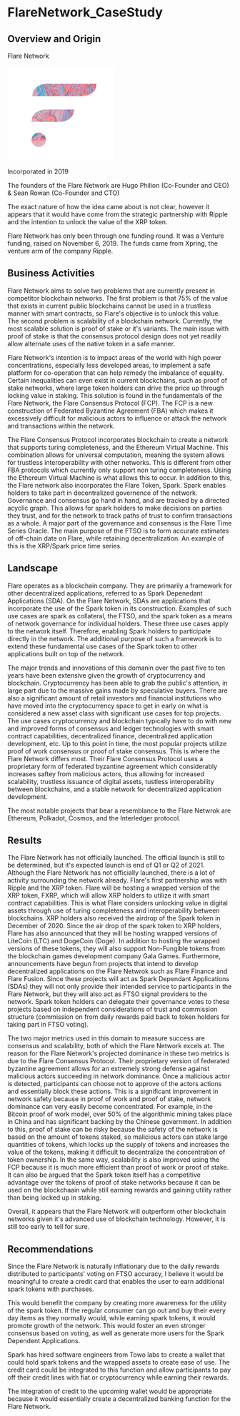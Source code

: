 # FlareNetwork_CaseStudy

## Overview and Origin

Flare Network

![Flare](flr.jpg)

Incorporated in 2019

The founders of the Flare Network are Hugo Philion (Co-Founder and CEO) & Sean Rowan (Co-Founder and CTO)

The exact nature of how the idea came about is not clear, however it appears that it would have come from the strategic partnership with Ripple and the intention to unlock the value of the XRP token.

Flare Network has only been through one funding round. It was a Venture funding, raised on November 6, 2019. The funds came from Xpring, the venture arm of the company Ripple.

## Business Activities

Flare Network aims to solve two problems that are currently present in competitor blockchain networks. The first problem is that 75% of the value that exists in current public blockchains cannot be used in a trustless manner with smart contracts, so Flare's objective is to unlock this value. The second problem is scalability of a blockchain network. Currently, the most scalable solution is proof of stake or it's variants. The main issue with proof of stake is that the consensus protocol design does not yet readily allow alternate uses of the native token in a safe manner.

Flare Network's intention is to impact areas of the world with high power concentrations, especially less developed areas, to implement a safe platform for co-operation that can help remedy the imbalance of equality. Certain inequalities can even exist in current blockchains, such as proof of stake networks, where large token holders can drive the price up through locking value in staking. This solution is found in the fundamentals of the Flare Network, the Flare Consensus Protocol (FCP). The FCP is a new construction of Federated Byzantine Agreement (FBA) which makes it excessively difficult for malicious actors to influence or attack the network and transactions within the network.

The Flare Consensus Protocol incorporates blockchain to create a network that supports turing completeness, and the Ethereum Virtual Machine. This combination allows for universal computation, meaning the system allows for trustless interoperability with other networks. This is different from other FBA protocols which currently only support non turing completeness. Using the Ethereum Virtual Machine is what allows this to occur. In addition to this, the Flare network also incorporates the Flare Token, Spark. Spark enables holders to take part in decentralized governence of the network. Governance and consensus go hand in hand, and are tracked by a directed acyclic graph. This allows for spark holders to make decisions on parties they trust, and for the network to track paths of trust to confirm transactions as a  whole. A major part of the governance and consensus is the Flare Time Series Oracle. The main purpose of the FTSO is to form accurate estimates of off-chain date on Flare, while retaining decentralization. An example of this is the XRP/Spark price time series.

## Landscape

Flare operates as a blockchain company. They are primarily a framework for other decentralized applications, referred to as Spark Depenedant Applications (SDA). On the Flare Network, SDAs are applications that incorporate the use of the Spark token in its construction. Examples of such use cases are spark as collateral, the FTSO, and the spark token as a means of network governance for individual holders. These three use cases apply to the network itself. Therefore, enabling Spark holders to participate directly in the network. The additional purpose of such a framework is to extend these fundamental use cases of the Spark token to other applications built on top of the network.

The major trends and innovations of this domanin over the past five to ten years have been extensive given the growth of cryptocurrency and blockchain. Cryptocurrency has been able to grab the public's attention, in large part due to the massive gains made by speculative buyers. There are also a significant amount of retail investors and financial institutions who have moved into the cryptocurrency space to get in early on what is considered a new asset class with significant use cases for top projects. The use cases cryptocurrency and blockchain typically have to do with new and improved forms of consensus and ledger technologies with smart contract capabilities, decentralized finance, decentralized application development, etc. Up to this point in time, the most popular projects utilize proof of work consensus or proof of stake consensus. This is where the Flare Network differs most. Their Flare Consensus Protocol uses a proprietary form of federated byzantine agreement which considerably increases saftey from malicious actors, thus allowing for increased scalability, trustless issuance of digital assets, tustless interoperability between blockchains, and a stable network for decentralized application development.

The most notable projects that bear a resemblance to the Flare Netwrok are Ethereum, Polkadot, Cosmos, and the Interledger protocol. 

## Results

The Flare Network has not officially launched. The official launch is still to be determined, but it's expected launch is end of Q1 or Q2 of 2021. Although the Flare Network has not officially launched, there is a lot of activity surrounding the network already. Flare's first partnership was with Ripple and the XRP token. Flare will be hosting a wrapped version of the XRP token, FXRP, which will allow XRP holders to utilize it with smart contract capabilities. This is what Flare considers unlocking value in digital assets through use of turing completeness and interoperability between blockchains. XRP holders also received the airdrop of the Spark token in December of 2020. Since the air drop of the spark token to XRP holders, Flare has also announced that they will be hosting wrapped versions of LiteCoin (LTC) and DogeCoin (Doge). In addition to hosting the wrapped versions of these tokens, they will also support Non-Fungible tokens from the blockchain games development company Gala Games. Furthermore, announcements have begun from projects that intend to develop decentralized applications on the Flare Netwrok such as Flare Finance and Flare Fusion. Since these projects will act as Spark Dependant Applications (SDAs) they will not only provide their intended service to participants in the Flare Network, but they will also act as FTSO signal providers to the network. Spark token holders can delegate their governance votes to these projects based on independent considerations of trust and commission structure (commission on from daily rewards paid back to token holders for taking part in FTSO voting).

The two major metrics used in this domain to measure success are consensus and scalability, both of which the Flare Network excels at. The reason for the Flare Network's projected dominance in these two metrics is due to the Flare Consensus Protocol. Their proprietary version of federated byzantine agreement allows for an extremely strong defense against malicious actors succeeding in network dominance. Once a malicious actor is detected, participants can choose not to approve of the actors actions and essentially block these actions. This is a significant improvement in network safety because in proof of work and proof of stake, network dominance can very easily become concentrated. For example, in the Bitcoin proof of work model, over 50% of the algorithmic mining takes place in China and has significant backing by the Chinese government. In addition to this, proof of stake can be risky because the safety of the network is based on the amount of tokens staked, so malicious actors can stake large quantities of tokens, which locks up the supply of tokens and increases the value of the tokens, making it difficult to decentralize the concentration of token ownership. In the same way, scalability is also improved using the FCP because it is much more efficient than proof of work or proof of stake. It can also be argued that the Spark token itself has a competitive advantage over the tokens of proof of stake networks because it can be used on the blockchaain while still earning rewards and gaining utility rather than being locked up in staking.

Overall, it appears that the Flare Network will outperform other blockchain networks given it's advanced use of blockchain technology. However, it is still too early to tell for sure.

## Recommendations

Since the Flare Network is naturally inflationary due to the daily rewards distributed to participants' voting on FTSO accuracy, I believe it would be meaningful to create a credit card that enables the user to earn additional spark tokens with purchases.

This would benefit the company by creating more awareness for the utility of the spark token. If the regular consumer can go out and buy their every day items as they normally would, while earning spark tokens, it would promote growth of the network. This would foster an even stronger consensus based on voting, as well as generate more users for the Spark Dependent Applications.

Spark has hired software engineers from Towo labs to create a wallet that could hold spark tokens and the wrapped assets to create ease of use. The credit card could be integrated to this function and allow participants to pay off their credit lines with fiat or cryptocurrency while earning their rewards.

The integration of credit to the upcoming wallet would be appropriate because it would essentially create a decentralized banking function for the Flare Network.